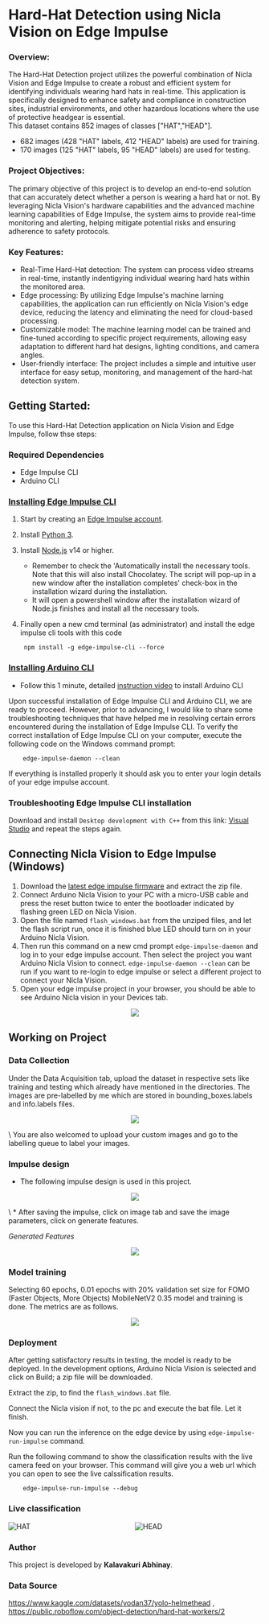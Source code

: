 # Hard-Hat Detection using Nicla Vision on Edge Impulse

### Overview:
The Hard-Hat Detection project utilizes the powerful combination of Nicla Vision and Edge Impulse to create a robust and efficient system for identifying individuals wearing hard hats in real-time. This application is specifically designed to enhance safety and compliance in construction sites, industrial environments, and other hazardous locations where the use of protective headgear is essential.\
This dataset contains 852 images of classes ["HAT","HEAD"].
* 682 images (428 "HAT" labels, 412 "HEAD" labels) are used for training.
* 170 images (125 "HAT" labels, 95 "HEAD" labels) are used for testing.

### Project Objectives: 

The primary objective of this project is to develop an end-to-end solution that can accurately detect whether a person is wearing a hard hat or not. By leveraging Nicla Vision's hardware capabilities and the advanced machine learning capabilities of Edge Impulse, the system aims to provide real-time monitoring and alerting, helping mitigate potential risks and ensuring adherence to safety protocols.

### Key Features:
* Real-Time Hard-Hat detection: The system can process video streams in real-time, instantly indentigying individual wearing hard hats within the monitored area.
* Edge processing: By utilizing Edge Impulse's machine larning capabilities, the application can run efficiently on Nicla Vision's edge device, reducing the latency and eliminating the need for cloud-based processing.
* Customizable model: The machine learning model can be trained and fine-tuned according to specific project requirements, allowing easy adaptation to different hard hat designs, lighting conditions, and camera angles.
* User-friendly interface: The project includes a simple and intuitive user interface for easy setup, monitoring, and management of the hard-hat detection system.

## Getting Started:
To use this Hard-Hat Detection application on Nicla Vision and Edge Impulse, follow thse steps:

### Required Dependencies
* Edge Impulse CLI
* Arduino CLI

### [Installing Edge Impulse CLI](https://docs.edgeimpulse.com/docs/edge-impulse-cli/cli-installation#installation-windows)
1. Start by creating an [Edge Impulse account](https://studio.edgeimpulse.com/signup).

2. Install [Python 3](https://www.python.org).
3. Install [Node.js](https://nodejs.org/en) v14 or higher.
    * Remember to check the 'Automatically install the necessary tools. Note that this will also install Chocolatey. The script will pop-up in a new window after the installation completes' check-box in the installation wizard during the installation.
    * It will open a powershell window after the installation wizard of Node.js finishes and install all the necessary tools.
4. Finally open a new cmd terminal (as administrator) and install the edge impulse cli tools with this code
        
        npm install -g edge-impulse-cli --force

### [Installing Arduino CLI](https://arduino.github.io/arduino-cli/0.32/installation/#latest-release)
* Follow this 1 minute, detailed [instruction video](https://www.youtube.com/watch?v=1jMWsFER-Bc) to install Arduino CLI

Upon successful installation of Edge Impulse CLI and Arduino CLI, we are ready to proceed. However, prior to advancing, I would like to share some troubleshooting techniques that have helped me in resolving certain errors encountered during the installation of Edge Impulse CLI. To verify the correct installation of Edge Impulse CLI on your computer, execute the following code on the Windows command prompt:
        
        edge-impulse-daemon --clean
If everything is installed properly it should ask you to enter your login details of your edge impulse account. 

### Troubleshooting Edge Impulse CLI installation 
Download and install `Desktop development with C++` from this link: [Visual Studio](https://visualstudio.microsoft.com/thank-you-downloading-visual-studio/?sku=Community) and repeat the steps again.

## Connecting Nicla Vision to Edge Impulse (Windows)
1. Download the [latest edge impulse firmware](https://cdn.edgeimpulse.com/firmware/arduino-nicla-vision-firmware.zip) and extract the zip file.
2. Connect Arduino Nicla Vision to your PC with a micro-USB cable and press the reset button twice to enter the bootloader indicated by flashing green LED on Nicla Vision.
3. Open the file named `flash_windows.bat` from the unziped files, and let the flash script run, once it is finished blue LED should turn on in your Arduino Nicla Vision.
4. Then run this command on a new cmd prompt `edge-impulse-daemon` and log in to your edge impulse account. Then select the project you want Arduino Nicla Vision to connect. `edge-impulse-daemon --clean` can be run if you want to re-login to edge impulse or select a different project to connect your Nicla Vision.
5. Open your edge impulse project in your browser, you should be able to see Arduino Nicla vision in your Devices tab.
<p align = "center">
   <img src="https://user-images.githubusercontent.com/85072523/255311397-a5fd474e-b660-4cbf-986c-5d58e0cdcbe7.png" />
</p>

## Working on Project
### Data Collection
Under the Data Acquisition tab, upload the dataset in respective sets like training and testing which already have mentioned in the directories. The images are pre-labelled by me which are stored in bounding_boxes.labels and info.labels files.
<p align = "center">
   <img src="https://user-images.githubusercontent.com/85072523/255311474-da46e7bf-5608-49a6-a482-4724154bcd3d.png" />
</p> 
\
You are also welcomed to upload your custom images and go to the labelling queue to label your images.

### Impulse design 
* The following impulse design is used in this project.
<p align = "center">
   <img src="https://user-images.githubusercontent.com/85072523/255311507-2b9a12ea-ce50-43ae-8917-fbe9d6d79957.png" />
</p> \
* After saving the impulse, click on image tab and save the image parameters, click on generate features.

*Generated Features*
<p align = "center">
   <img src="https://user-images.githubusercontent.com/85072523/255311530-ee6ef900-9bc3-46cc-9da1-ae2e900e8564.png" />
</p>

### Model training

Selecting 60 epochs, 0.01 epochs with 20% validation set size for FOMO (Faster Objects, More Objects) MobileNetV2 0.35 model and training is done. The metrics are as follows.
<p align = "center">
   <img src="https://user-images.githubusercontent.com/85072523/255311547-8376f198-b106-4df8-89b1-9b98aee1b5bb.png" />
</p>

### Deployment
After getting satisfactory results in testing, the model is ready to be deployed. In the development options, Arduino Nicla Vision is selected and click on Build; a zip file will be downloaded.

Extract the zip, to find the `flash_windows.bat` file.

Connect the Nicla vision if not, to the pc and execute the bat file. Let it finish.

Now you can run the inference on the edge device by using 
`edge-impulse-run-impulse` command.

Run the following command to show the classification results with the live camera feed on your browser. This command will give you a web url which you can open to see the live calssification results.

        edge-impulse-run-impulse --debug

### Live classification

<div style="display: flex;">
  <div style="flex: 1;">
    <img src="https://user-images.githubusercontent.com/85072523/255311562-eb9ff985-e256-4895-b253-baeb8de446e9.png" alt="HAT">
  </div>
  <div style="flex: 1;">
    <img src="https://user-images.githubusercontent.com/85072523/255311572-2b40f2ca-d99d-468f-8ae9-6b0e9614f49d.png" alt="HEAD">
  </div>
</div>

### Author

This project is developed by **Kalavakuri Abhinay**.

### Data Source
https://www.kaggle.com/datasets/vodan37/yolo-helmethead , https://public.roboflow.com/object-detection/hard-hat-workers/2
